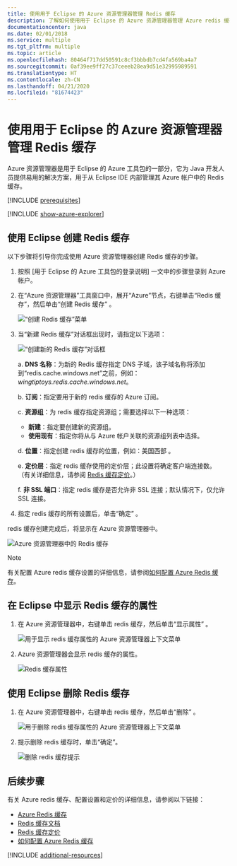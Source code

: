 ```yaml
---
title: 使用用于 Eclipse 的 Azure 资源管理器管理 Redis 缓存
description: 了解如何使用用于 Eclipse 的 Azure 资源管理器管理 Azure redis 缓存。
documentationcenter: java
ms.date: 02/01/2018
ms.service: multiple
ms.tgt_pltfrm: multiple
ms.topic: article
ms.openlocfilehash: 80464f717dd50591c8cf3bbbdb7cd4fa569ba4a7
ms.sourcegitcommit: 0af39ee9ff27c37ceeeb28ea9d51e32995989591
ms.translationtype: HT
ms.contentlocale: zh-CN
ms.lasthandoff: 04/21/2020
ms.locfileid: "81674423"
---
```

# <a name="managing-redis-caches-using-the-azure-explorer-for-eclipse"></a>使用用于 Eclipse 的 Azure 资源管理器管理 Redis 缓存

Azure 资源管理器是用于 Eclipse 的 Azure 工具包的一部分，它为 Java 开发人员提供易用的解决方案，用于从 Eclipse IDE 内部管理其 Azure 帐户中的 Redis 缓存。

[!INCLUDE [prerequisites](includes/prerequisites.md)]

[!INCLUDE [show-azure-explorer](includes/show-azure-explorer.md)]

## <a name="create-a-redis-cache-by-using-eclipse"></a>使用 Eclipse 创建 Redis 缓存

以下步骤将引导你完成使用 Azure 资源管理器创建 Redis 缓存的步骤。

1. 按照 [用于 Eclipse 的 Azure 工具包的登录说明] 一文中的步骤登录到 Azure 帐户。

1. 在“Azure 资源管理器”工具窗口中，展开“Azure”节点，右键单击“Redis 缓存”，然后单击“创建 Redis 缓存”     。

   ![“创建 Redis 缓存”菜单][CR01]

1. 当“新建 Redis 缓存”对话框出现时，请指定以下选项： 

   ![“创建新的 Redis 缓存”对话框][CR02]

   a. **DNS 名称**：为新的 Redis 缓存指定 DNS 子域，该子域名称将添加到“redis.cache.windows.net”之前，例如：*wingtiptoys.redis.cache.windows.net*。

   b. **订阅**：指定要用于新的 redis 缓存的 Azure 订阅。

   c. **资源组**：为 redis 缓存指定资源组；需要选择以下一种选项：
      * **新建**：指定要创建新的资源组。
      * **使用现有**：指定你将从与 Azure 帐户关联的资源组列表中选择。

   d. **位置**：指定创建 redis 缓存的位置，例如：美国西部  。

   e. **定价层**：指定 redis 缓存使用的定价层；此设置将确定客户端连接数。 （有关详细信息，请参阅 [Redis 缓存定价]。）

   f. **非 SSL 端口**：指定 redis 缓存是否允许非 SSL 连接；默认情况下，仅允许 SSL 连接。

1. 指定 redis 缓存的所有设置后，单击“确定”  。

redis 缓存创建完成后，将显示在 Azure 资源管理器中。

   ![Azure 资源管理器中的 Redis 缓存][CR03]

> [!NOTE]
>
> 有关配置 Azure redis 缓存设置的详细信息，请参阅[如何配置 Azure Redis 缓存]。
>

## <a name="display-the-properties-for-your-redis-cache-in-eclipse"></a>在 Eclipse 中显示 Redis 缓存的属性

1. 在 Azure 资源管理器中，右键单击 redis 缓存，然后单击“显示属性”  。

   ![用于显示 redis 缓存属性的 Azure 资源管理器上下文菜单][SP01]

1. Azure 资源管理器会显示 redis 缓存的属性。

   ![Redis 缓存属性][SP02]

## <a name="delete-your-redis-cache-by-using-eclipse"></a>使用 Eclipse 删除 Redis 缓存

1. 在 Azure 资源管理器中，右键单击 redis 缓存，然后单击“删除”  。

   ![用于删除 redis 缓存属性的 Azure 资源管理器上下文菜单][DE01]

1. 提示删除 redis 缓存时，单击“确定”。 

   ![删除 redis 缓存提示][DE02]

## <a name="next-steps"></a>后续步骤

有关 Azure redis 缓存、配置设置和定价的详细信息，请参阅以下链接：

* [Azure Redis 缓存]
* [Redis 缓存文档]
* [Redis 缓存定价]
* [如何配置 Azure Redis 缓存]

[!INCLUDE [additional-resources](includes/additional-resources.md)]

<!-- URL List -->

[Redis 缓存定价]: https://azure.microsoft.com/pricing/details/cache/
[Azure Redis 缓存]: https://azure.microsoft.com/services/cache/
[Redis 缓存文档]: /azure/redis-cache/
[如何配置 Azure Redis 缓存]: /azure/redis-cache/cache-configure

<!-- IMG List -->

[CR01]: media/managing-redis-caches-using-azure-explorer/CR01.png
[CR02]: media/managing-redis-caches-using-azure-explorer/CR02.png
[CR03]: media/managing-redis-caches-using-azure-explorer/CR03.png

[SP01]: media/managing-redis-caches-using-azure-explorer/SP01.png
[SP02]: media/managing-redis-caches-using-azure-explorer/SP02.png

[DE01]: media/managing-redis-caches-using-azure-explorer/DE01.png
[DE02]: media/managing-redis-caches-using-azure-explorer/DE02.png
